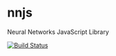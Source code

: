# nnjs
Neural Networks JavaScript Library

[![Build Status](https://travis-ci.org/rafaelcp/nnjs.svg?branch=master)](https://travis-ci.org/rafaelcp/nnjs)